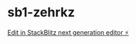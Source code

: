 # sb1-zehrkz

[Edit in StackBlitz next generation editor ⚡️](https://stackblitz.com/~/github.com/CaharlieShow/sb1-zehrkz)
